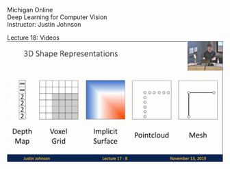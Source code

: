 Michigan Online  
Deep Learning for Computer Vision  
Instructor: Justin Johnson  

Lecture 18: Videos
<img src='static/17-8.png' width='600'> 
